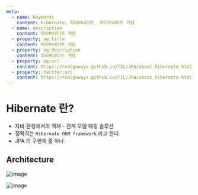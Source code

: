 ```yaml
---
meta:
  - name: keywords
    content: hibernate, 하이버네이트, 하이버네이트 개념
  - name: description
    content: 하이버네이트 개념
  - property: og:title
    content: 하이버네이트 개념
  - property: og:description
    content: 하이버네이트 개념
  - property: og:url
    content: https://realgoways.github.io/TIL/JPA/about_hibernate.html
  - property: twitter:url
    content: https://realgoways.github.io/TIL/JPA/about_hibernate.html
---
```


# Hibernate 란?

- 자바 환경에서의 객체 - 관계 모델 매핑 솔루션
- 정확히는 `Hibernate ORM framework` 라고 한다.
- JPA 의 구현체 중 하나

## Architecture

![image](https://user-images.githubusercontent.com/15275415/117572618-ab81c880-b10e-11eb-9dae-45a056560259.png)

![image](https://user-images.githubusercontent.com/15275415/117572576-82f9ce80-b10e-11eb-87af-a702a2c299eb.png)
